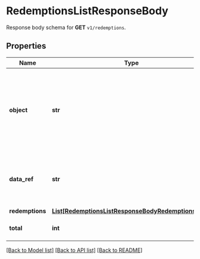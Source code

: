 # RedemptionsListResponseBody

Response body schema for **GET** `v1/redemptions`.

## Properties
Name | Type | Description | Notes
------------ | ------------- | ------------- | -------------
**object** | **str** | The type of the object represented by JSON. This object stores information about redemptions in a dictionary. | [optional] [default to 'list']
**data_ref** | **str** | Identifies the name of the attribute that contains the array of redemption objects. | [optional] [default to 'redemptions']
**redemptions** | [**List[RedemptionsListResponseBodyRedemptionsItem]**](RedemptionsListResponseBodyRedemptionsItem.md) |  | [optional] 
**total** | **int** | Total number of redemptions. | [optional] 

[[Back to Model list]](../README.md#documentation-for-models) [[Back to API list]](../README.md#documentation-for-api-endpoints) [[Back to README]](../README.md)


